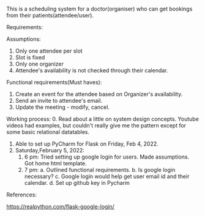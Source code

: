 This is a scheduling system for a doctor(organiser) who can get bookings from their patients(attendee/user).

Requirements:

Assumptions:
1. Only one attendee per slot
2. Slot is fixed
3. Only one organizer
4. Attendee's availability is not checked through their calendar.

Functional requirements(Must haves):
1. Create an event for the attendee based on Organizer's availability.
2. Send an invite to attendee's email.
3. Update the meeting - modify, cancel.

Working process:
0. Read about a little on system design concepts. Youtube videos had examples, but couldn't really give me the pattern except for some basic relational datatables.
1. Able to set up PyCharm for Flask on Friday, Feb 4, 2022.
2. Saturday,February 5, 2022:
   1. 6 pm: Tried setting up google login for users. Made assumptions. Got home html template.
   2. 7 pm:
      a. Outlined functional requirements. 
      b. Is google login necessary? 
      c. Google login would help get user email id and their calendar.
      d. Set up github key in Pycharm
    
    




References:

https://realpython.com/flask-google-login/